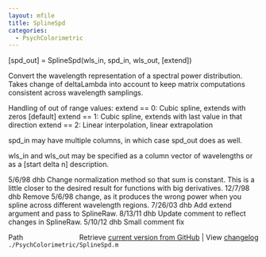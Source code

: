 ```yaml
---
layout: mfile
title: SplineSpd
categories:
  - PsychColorimetric
---
```


\[spd\_out\] = SplineSpd\(wls\_in, spd\_in, wls\_out, \[extend\]\)

Convert the wavelength representation of a spectral power distribution.
Takes change of deltaLambda into account to keep matrix computations
consistent across wavelength samplings.


Handling of out of range values:
  extend == 0: Cubic spline, extends with zeros \[default\]
  extend == 1: Cubic spline, extends with last value in that direction
  extend == 2: Linear interpolation, linear extrapolation

spd\_in may have multiple columns, in which case spd\_out does as well.

wls\_in and wls\_out may be specified as a column vector of
wavelengths or as a \[start delta n\] description.

5/6/98  dhb  Change normalization method so that sum is constant.
             This is a little closer to the desired result for
             functions with big derivatives.
12/7/98 dhb  Remove 5/6/98 change, as it produces the wrong power
             when you spline across different wavelength regions.
7/26/03 dhb  Add extend argument and pass to SplineRaw.
8/13/11 dhb  Update comment to reflect changes in SplineRaw.
5/10/12 dhb  Small comment fix


<div class="code_header" style="text-align:right;">
  <span style="float:left;">Path&nbsp;&nbsp;</span> <span class="counter">Retrieve <a href=
  "https://raw.github.com/Psychtoolbox-3/Psychtoolbox-3/beta/./PsychColorimetric/SplineSpd.m">current version from GitHub</a> | View <a href=
  "https://github.com/Psychtoolbox-3/Psychtoolbox-3/commits/beta/./PsychColorimetric/SplineSpd.m">changelog</a></span>
</div>
<div class="code">
  <code>./PsychColorimetric/SplineSpd.m</code>
</div>
